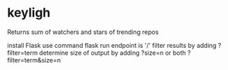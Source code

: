 # keyligh

Returns sum of watchers and stars of trending repos

install Flask
use command flask run 
endpoint is '/'
filter results by adding ?filter=term
determine size of output by adding ?size=n
or both ?filter=term&size=n
